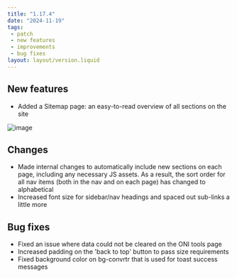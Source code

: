 ```yaml
---
title: "1.17.4"
date: "2024-11-19"
tags: 
 - patch
 - new features
 - improvements
 - bug fixes
layout: layout/version.liquid
---
```

## New features
- Added a Sitemap page: an easy-to-read overview of all sections on the site

![image](https://github.com/user-attachments/assets/c55c4428-e618-4429-84ff-a753733aa7ca)

## Changes
- Made internal changes to automatically include new sections on each page, including any necessary JS assets. As a result, the sort order for all nav items (both in the nav and on each page) has changed to alphabetical
- Increased font size for sidebar/nav headings and spaced out sub-links a little more

## Bug fixes
- Fixed an issue where data could not be cleared on the ONI tools page
- Increased padding on the 'back to top' button to pass size requirements
- Fixed background color on bg-convrtr that is used for toast success messages